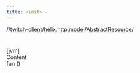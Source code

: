 ```yaml
---
title: <init> -
---
```

//[twitch-client](../../index.md)/[helix.http.model](../index.md)/[AbstractResource](index.md)/[<init>](-init-.md)



# <init>  
[jvm]  
Content  
fun [<init>](-init-.md)()  



